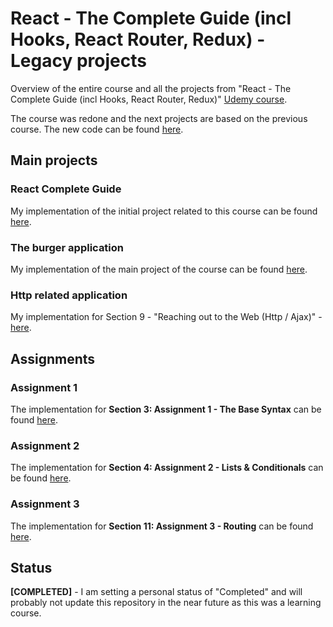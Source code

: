 # React - The Complete Guide (incl Hooks, React Router, Redux) - Legacy projects

Overview of the entire course and all the projects from "React - The Complete Guide (incl Hooks, React Router, Redux)" [Udemy course](https://www.udemy.com/course/react-the-complete-guide-incl-redux/).

The course was redone and the next projects are based on the previous course. The new code can be found [here](https://github.com/mariamihai/udemy-react-overview).

## Main projects

### React Complete Guide

My implementation of the initial project related to this course can be found [here](./CompleteGuide/).

### The burger application

My implementation of the main project of the course can be found [here](./BurgerApp/).

### Http related application

My implementation for Section 9 - "Reaching out to the Web (Http / Ajax)" - [here](./Http/).

## Assignments

### Assignment 1

The implementation for **Section 3: Assignment 1 - The Base Syntax** can be found [here](./Assignment1/).

### Assignment 2

The implementation for **Section 4: Assignment 2 - Lists & Conditionals** can be found [here](./Assignment2/).

### Assignment 3

The implementation for **Section 11: Assignment 3 - Routing** can be found [here](./Assignment3/).

## Status

**[COMPLETED]** - I am setting a personal status of "Completed" and will probably not update this repository in the near future as this was a learning course.
